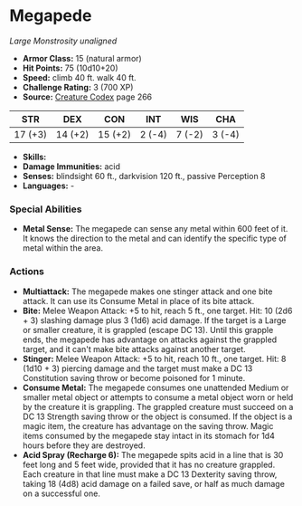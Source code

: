 # Megapede

*Large* *Monstrosity* *unaligned*

- **Armor Class:** 15 (natural armor)
- **Hit Points:** 75 (10d10+20)
- **Speed:** climb 40 ft. walk 40 ft.
- **Challenge Rating:** 3 (700 XP)
- **Source:** [Creature Codex](https://koboldpress.com/kpstore/product/creature-codex-for-5th-edition-dnd) page 266

| STR | DEX | CON | INT | WIS | CHA |
| --- | --- | --- | --- | --- | --- |
| 17 (+3) | 14 (+2) | 15 (+2) | 2 (-4) | 7 (-2) | 3 (-4) |

- **Skills:** 
- **Damage Immunities:** acid
- **Senses:** blindsight 60 ft., darkvision 120 ft., passive Perception 8
- **Languages:** -
### Special Abilities
- **Metal Sense:** The megapede can sense any metal within 600 feet of it. It knows the direction to the metal and can identify the specific type of metal within the area.
### Actions
- **Multiattack:** The megapede makes one stinger attack and one bite attack. It can use its Consume Metal in place of its bite attack.
- **Bite:** Melee Weapon Attack: +5 to hit, reach 5 ft., one target. Hit: 10 (2d6 + 3) slashing damage plus 3 (1d6) acid damage. If the target is a Large or smaller creature, it is grappled (escape DC 13). Until this grapple ends, the megapede has advantage on attacks against the grappled target, and it can't make bite attacks against another target.
- **Stinger:** Melee Weapon Attack: +5 to hit, reach 10 ft., one target. Hit: 8 (1d10 + 3) piercing damage and the target must make a DC 13 Constitution saving throw or become poisoned for 1 minute.
- **Consume Metal:** The megapede consumes one unattended Medium or smaller metal object or attempts to consume a metal object worn or held by the creature it is grappling. The grappled creature must succeed on a DC 13 Strength saving throw or the object is consumed. If the object is a magic item, the creature has advantage on the saving throw. Magic items consumed by the megapede stay intact in its stomach for 1d4 hours before they are destroyed.
- **Acid Spray (Recharge 6):** The megapede spits acid in a line that is 30 feet long and 5 feet wide, provided that it has no creature grappled. Each creature in that line must make a DC 13 Dexterity saving throw, taking 18 (4d8) acid damage on a failed save, or half as much damage on a successful one.


